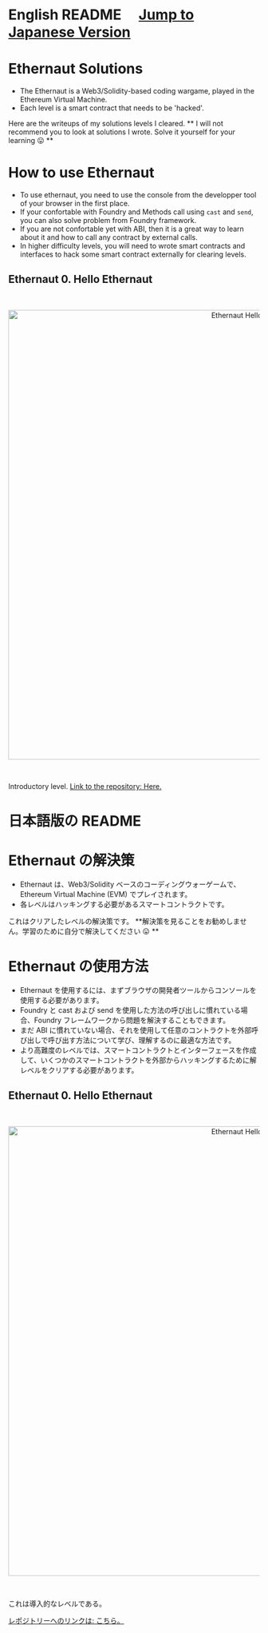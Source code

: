 <!-- @format -->

# English README 　[Jump to Japanese Version](#japanese)

# Ethernaut Solutions

- The Ethernaut is a Web3/Solidity-based coding wargame, played in the Ethereum Virtual Machine.
- Each level is a smart contract that needs to be 'hacked'.

Here are the writeups of my solutions levels I cleared.
** I will not recommend you to look at solutions I wrote. Solve it yourself for your learning 😛 **

# How to use Ethernaut

- To use ethernaut, you need to use the console from the developper tool of your browser in the first place.
- If your confortable with Foundry and Methods call using `cast` and `send`, you can also solve problem from Foundry framework.
- If you are not confortable yet with ABI, then it is a great way to learn about it and how to call any contract by external calls.
- In higher difficulty levels, you will need to wrote smart contracts and interfaces to hack some smart contract externally for clearing levels.

## Ethernaut 0. Hello Ethernaut

<br/>
<p align="center">
<img src="https://github.com/Jer-B/Ethernaut_Hello_-spoil-/tree/main/images/hello.png" width="900" alt="Ethernaut Hello">
</p>
<br/>

Introductory level.
[Link to the repository: Here.](https://github.com/Jer-B/Ethernaut_Hello_-spoil-)

<a name="japanese"></a>

# 日本語版の README

# Ethernaut の解決策

- Ethernaut は、Web3/Solidity ベースのコーディングウォーゲームで、Ethereum Virtual Machine (EVM) でプレイされます。
- 各レベルはハッキングする必要があるスマートコントラクトです。

これはクリアしたレベルの解決策です。
**解決策を見ることをお勧めしません。学習のために自分で解決してください 😛 **

# Ethernaut の使用方法

- Ethernaut を使用するには、まずブラウザの開発者ツールからコンソールを使用する必要があります。
- Foundry と cast および send を使用した方法の呼び出しに慣れている場合、Foundry フレームワークから問題を解決することもできます。
- まだ ABI に慣れていない場合、それを使用して任意のコントラクトを外部呼び出しで呼び出す方法について学び、理解するのに最適な方法です。
- より高難度のレベルでは、スマートコントラクトとインターフェースを作成して、いくつかのスマートコントラクトを外部からハッキングするために解レベルをクリアする必要があります。

## Ethernaut 0. Hello Ethernaut

<br/>
<p align="center">
<img src="https://github.com/Jer-B/Ethernaut_Hello_-spoil-/tree/main/images/hello.png" width="900" alt="Ethernaut Hello">
</p>
<br/>

これは導入的なレベルである。

[レポジトリーへのリンクは: こちら。](https://github.com/Jer-B/Ethernaut_Hello_-spoil-)
